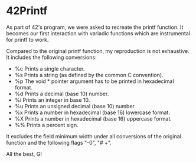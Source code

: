 
# 42Printf
As part of 42's program, we were asked to recreate the printf function. It becomes our first interaction with variadic functions which are instrumental for printf to work.

Compared to the original printf function, my reproduction is not exhaustive. It includes the following conversions:
* %c Prints a single character.
* %s Prints a string (as defined by the common C convention).
* %p The void * pointer argument has to be printed in hexadecimal format.
* %d Prints a decimal (base 10) number.
* %i Prints an integer in base 10.
* %u Prints an unsigned decimal (base 10) number.
* %x Prints a number in hexadecimal (base 16) lowercase format.
* %X Prints a number in hexadecimal (base 16) uppercase format.
* %% Prints a percent sign.

It excludes the field minimum width under all conversions of the original function and the following flags "-0", "# +".

All the best, G!